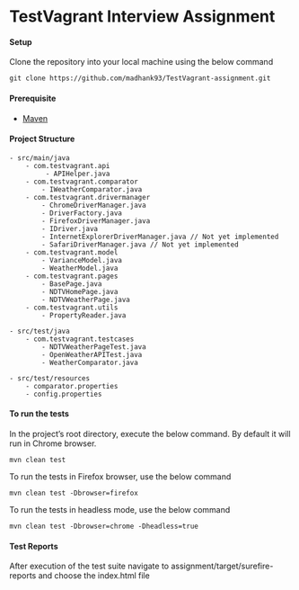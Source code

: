 # TestVagrant Interview Assignment

#### Setup

Clone the repository into your local machine using the below command

```
git clone https://github.com/madhank93/TestVagrant-assignment.git
```
#### Prerequisite
* [Maven](https://maven.apache.org/install.html)

#### Project Structure
```
- src/main/java
	- com.testvagrant.api
		 - APIHelper.java
	- com.testvagrant.comparator
		- IWeatherComparator.java
	- com.testvagrant.drivermanager
		- ChromeDriverManager.java
		- DriverFactory.java
		- FirefoxDriverManager.java
		- IDriver.java
		- InternetExplorerDriverManager.java // Not yet implemented
		- SafariDriverManager.java // Not yet implemented
	- com.testvagrant.model
		- VarianceModel.java
		- WeatherModel.java
	- com.testvagrant.pages
		- BasePage.java
		- NDTVHomePage.java
		- NDTVWeatherPage.java
	- com.testvagrant.utils
		- PropertyReader.java
		
- src/test/java
	- com.testvagrant.testcases
		- NDTVWeatherPageTest.java
		- OpenWeatherAPITest.java
		- WeatherComparator.java
		
- src/test/resources
	- comparator.properties
	- config.properties
```

#### To run the tests

In the project’s root directory, execute the below command. By default it will run in Chrome browser.

```
mvn clean test
```

To run the tests in Firefox browser, use the below command

```
mvn clean test -Dbrowser=firefox
```
To run the tests in headless mode, use the below command

```
mvn clean test -Dbrowser=chrome -Dheadless=true
```

#### Test Reports

After execution of the test suite navigate to assignment/target/surefire-reports and choose the index.html file